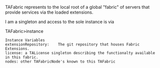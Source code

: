 TAFabric represents to the local root of a global "fabric" of servers that provide services via the loaded extensions.

I am a singleton and access to the sole instance is via

TAFabric>instance

    Instance Variables
	extensionRepository:	The git repository that houses Fabric Extensions.
	license: a TALicense singleton describing the functionalty available in this fabric.
	nodes: other TAFabricNode's known to this TAFabric
